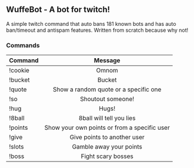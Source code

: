 ## WuffeBot - A bot for twitch!

A simple twitch command that auto bans 181 known bots and has auto ban/timeout and antispam features. Written from scratch because why not!

### Commands

| Command   |      Message      |
|-----------|:-----------------:|
| !cookie   |  Omnom |
| !bucket   |  Bucket |
| !quote    |  Show a random quote or a specific one |
| !so       |  Shoutout someone! |
| !hug      |  Hugs! |
| !8ball    |  8ball will tell you lies |
| !points   |  Show your own points or from a specific user |
| !give     |  Give points to another user |
| !slots    |  Gamble away your points |
| !boss     |  Fight scary bosses |
